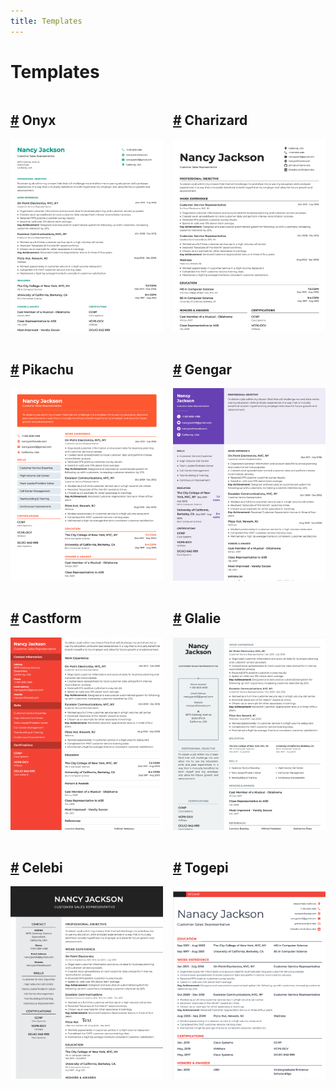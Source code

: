 ```yaml
---
title: Templates
---
```


# Templates

<div style="display: grid; grid-template-columns: repeat(2, minmax(0, 1fr)); gap: 1rem;
">
  <div>
    <h2 id="onyx"><a href="#onyx" class="header-anchor">#</a> Onyx</h2>
    <img src="./images/Onyx.png" />
  </div>
  <div>
    <h2 id="charizard"><a href="#charizard" class="header-anchor">#</a> Charizard</h2>
    <img src="./images/Charizard.png" />
  </div>
  <div>
    <h2 id="pikachu"><a href="#pikachu" class="header-anchor">#</a> Pikachu</h2>
    <img src="./images/Pikachu.png" />
  </div>
  <div>
    <h2 id="gengar"><a href="#gengar" class="header-anchor">#</a> Gengar</h2>
    <img src="./images/Gengar.png" />
  </div>
  <div>
    <h2 id="castform"><a href="#castform" class="header-anchor">#</a> Castform</h2>
    <img src="./images/Castform.png" />
  </div>
  <div>
    <h2 id="glalie"><a href="#glalie" class="header-anchor">#</a> Glalie</h2>
    <img src="./images/Glalie.png" />
  </div>
  <div>
    <h2 id="celebi"><a href="#celebi" class="header-anchor">#</a> Celebi</h2>
    <img src="./images/Celebi.png" />
  </div>
  <div>
    <h2 id="togepi"><a href="#togepi" class="header-anchor">#</a> Togepi</h2>
    <img src="./images/Togepi.png" />
  </div>
</div>
